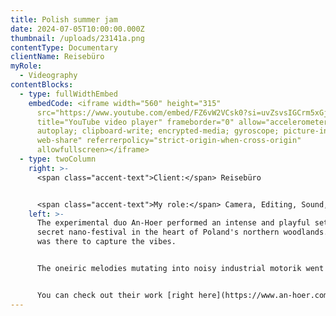```yaml
---
title: Polish summer jam
date: 2024-07-05T10:00:00.000Z
thumbnail: /uploads/23141a.png
contentType: Documentary
clientName: Reisebüro
myRole:
  - Videography
contentBlocks:
  - type: fullWidthEmbed
    embedCode: <iframe width="560" height="315"
      src="https://www.youtube.com/embed/FZ6vW2VCsk0?si=uvZsvsIGCrm5xGjs"
      title="YouTube video player" frameborder="0" allow="accelerometer;
      autoplay; clipboard-write; encrypted-media; gyroscope; picture-in-picture;
      web-share" referrerpolicy="strict-origin-when-cross-origin"
      allowfullscreen></iframe>
  - type: twoColumn
    right: >-
      <span class="accent-text">Client:</span> Reisebüro


      <span class="accent-text">My role:</span> Camera, Editing, Sound, Colour correction
    left: >-
      The experimental duo An-Hoer performed an intense and playful set at a
      secret nano-festival in the heart of Poland's northern woodlands. And I
      was there to capture the vibes.


      The oneiric melodies mutating into noisy industrial motorik went very well with the lazy midday sun (and the equally relaxed audience). I aimed to capture Wojtek and Piotr's emotions as they conjured one surprising groove after another, as well as to do justice to the fresh, warm breeze that graced us that day.


      You can check out their work [right here](https://www.an-hoer.com/).
---
```

